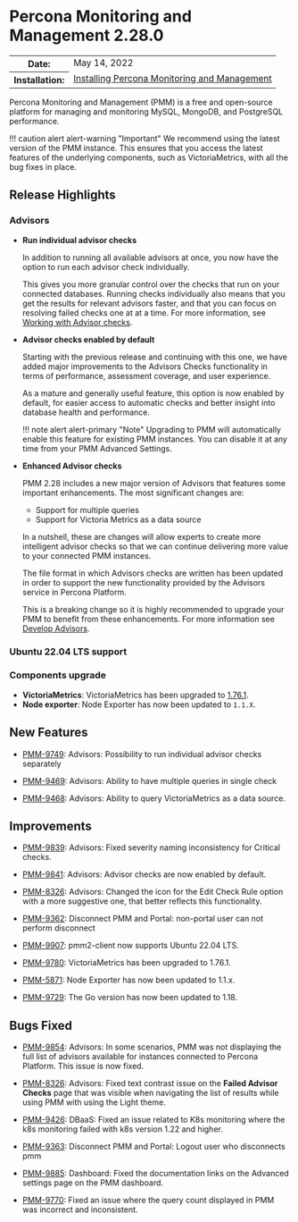 # Percona Monitoring and Management 2.28.0

<table class="docutils field-list" frame="void" rules="none">
  <colgroup>
    <col class="field-name">
    <col class="field-body">
  </colgroup>
  <tbody valign="top">
    <tr class="field-odd field">
    <th class="field-name">Date:</th>
    <td class="field-body">May 14, 2022</td>
    </tr>
    <tr class="field-even field">
      <th class="field-name">Installation:</th>
      <td class="field-body">
        <a class="reference external" href="https://www.percona.com/software/pmm/quickstart">Installing Percona Monitoring and Management</a></td>
    </tr>
  </tbody>
</table>

Percona Monitoring and Management (PMM) is a free and open-source platform for managing and monitoring MySQL, MongoDB, and PostgreSQL performance.

!!! caution alert alert-warning "Important"
    We recommend using the latest version of the PMM instance. This ensures that you access the latest features of the underlying components, such as VictoriaMetrics, with all the bug fixes in place.

## Release Highlights

### Advisors

- **Run individual advisor checks**

    In addition to running all available advisors at once, you now have the option to run each advisor check individually. 

    This gives you more granular control over the checks that run on your connected databases. Running checks individually also means that you get the results for relevant advisors faster, and that you can focus on resolving failed checks one at at a time. For more information, see [Working with Advisor checks](https://docs.percona.com/percona-monitoring-and-management/how-to/advisors.html).

- **Advisor checks enabled by default**

    Starting with the previous release and continuing with this one, we have added major improvements to the Advisors Checks functionality in terms of performance, assessment coverage, and user experience. 

    As a mature and generally useful feature, this option is now enabled by default, for  easier access to automatic checks and better insight into database health and performance.

    !!! note alert alert-primary "Note"
        Upgrading to PMM will automatically enable this feature for existing PMM instances. You can disable it at any time from your PMM Advanced Settings.

- **Enhanced Advisor checks**

    PMM 2.28 includes a new major version of Advisors that features some important enhancements. The most significant changes are:

    * Support for multiple queries
    * Support for Victoria Metrics as a data source

    In a nutshell, these are changes will allow experts to create more intelligent advisor checks so that we can continue delivering more value to your connected PMM instances.

    The file format in which Advisors checks are written has been updated in order to support the new functionality provided by the Advisors service in Percona Platform. 

    This is a breaking change so it is highly recommended to upgrade your PMM to benefit from these enhancements. For more information see [Develop Advisors](https://docs.percona.com/percona-monitoring-and-management/details/develop-checks.html). 

### Ubuntu 22.04 LTS support


### Components upgrade
  - **VictoriaMetrics**: VictoriaMetrics has been upgraded to [1.76.1](https://github.com/VictoriaMetrics/VictoriaMetrics/releases/tag/v1.76.1).
  - **Node exporter**: Node Exporter has now been updated to `1.1.X`.


## New Features

- [PMM-9749](https://jira.percona.com/browse/PMM-9849): Advisors: Possibility to run individual advisor checks separately

- [PMM-9469](https://jira.percona.com/browse/PMM-9469): Advisors: Ability to have multiple queries in single check

- [PMM-9468](https://jira.percona.com/browse/PMM-9468): Advisors: Ability to query VictoriaMetrics as a data source.


## Improvements

- [PMM-9839](https://jira.percona.com/browse/PMM-9839): Advisors: Fixed severity naming inconsistency for Critical checks.
 
- [PMM-9841](https://jira.percona.com/browse/PMM-9841): Advisors: Advisor checks are now enabled by default.

- [PMM-8326](https://jira.percona.com/browse/PMM-8326): Advisors: Changed the icon for the Edit Check Rule option with a more suggestive one, that better reflects this functionality.

- [PMM-9362](https://jira.percona.com/browse/PMM-9362): Disconnect PMM and Portal: non-portal user can not perform disconnect

- [PMM-9907](https://jira.percona.com/browse/PMM-9907): pmm2-client now supports Ubuntu 22.04 LTS.

- [PMM-9780](https://jira.percona.com/browse/PMM-9780): VictoriaMetrics has been upgraded to 1.76.1. 

- [PMM-5871](https://jira.percona.com/browse/PMM-5871): Node Exporter has now been updated to 1.1.x.

- [PMM-9729](https://jira.percona.com/browse/PMM-9729): The Go version has now been updated to 1.18.



## Bugs Fixed

- [PMM-9854](https://jira.percona.com/browse/PMM-9854): Advisors: In some scenarios, PMM was not displaying the full list of advisors available for instances connected to Percona Platform. This issue is now fixed.


- [PMM-8326](https://jira.percona.com/browse/PMM-8326): Advisors: Fixed text contrast issue on the **Failed Advisor Checks** page that was visible when navigating the list of results while using PMM with using the Light theme. 


- [PMM-9426](https://jira.percona.com/browse/PMM-9426): DBaaS: Fixed an issue related to K8s monitoring where the k8s monitoring failed with k8s version 1.22 and higher.


- [PMM-9363](https://jira.percona.com/browse/PMM-9363): Disconnect PMM and Portal: Logout user who disconnects pmm

- [PMM-9885](https://jira.percona.com/browse/PMM-9885): Dashboard: Fixed the documentation links on the Advanced settings page on the PMM dashboard.

- [PMM-9770](https://jira.percona.com/browse/PMM-9770): Fixed an issue where the query count displayed in PMM was incorrect and inconsistent.


